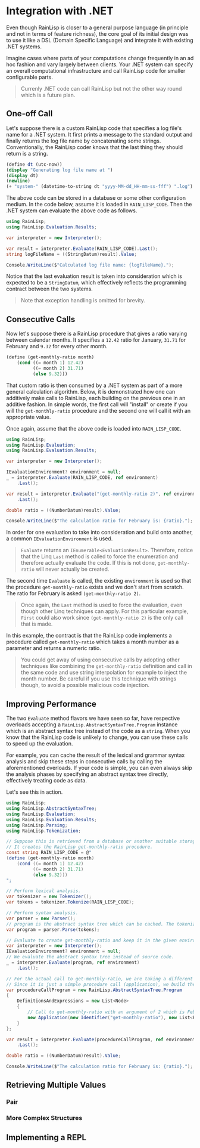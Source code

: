 ﻿# Integration with .NET

Even though RainLisp is closer to a general purpose language (in principle and not in terms of feature richness),
the core goal of its initial design was to use it like a DSL (Domain Specific Language) and integrate it with existing
.NET systems.

Imagine cases where parts of your computations change frequently in an ad hoc fashion and vary largely between clients.
Your .NET system can specify an overall computational infrastructure and call RainLisp code for smaller configurable parts.

> Currenly .NET code can call RainLisp but not the other way round which is a future plan.

## One-off Call

Let's suppose there is a custom RainLisp code that specifies a log file's name for a .NET system.
It first prints a message to the standard output and finally returns the log file name by concatenating some strings.
Conventionally, the RainLisp coder knows that the last thing they should return is a string.

```scheme
(define dt (utc-now))
(display "Generating log file name at ")
(display dt)
(newline)
(+ "system-" (datetime-to-string dt "yyyy-MM-dd_HH-mm-ss-fff") ".log")
```

The above code can be stored in a database or some other configuration medium. In the code below, assume it is loaded in `RAIN_LISP_CODE`.
Then the .NET system can evaluate the above code as follows.

```csharp
using RainLisp;
using RainLisp.Evaluation.Results;

var interpreter = new Interpreter();

var result = interpreter.Evaluate(RAIN_LISP_CODE).Last();
string logFileName = ((StringDatum)result).Value;

Console.WriteLine($"Calculated log file name: {logFileName}.");
```

Notice that the last evaluation result is taken into consideration which is expected to be a `StringDatum`, which effectively reflects
the programming contract between the two systems.

> Note that exception handling is omitted for brevity.

## Consecutive Calls

Now let's suppose there is a RainLisp procedure that gives a ratio varying between calendar months.
It specifies a `12.42` ratio for January, `31.71` for February and `9.32` for every other month.

```scheme
(define (get-monthly-ratio month)
    (cond ((= month 1) 12.42)
          ((= month 2) 31.71)
          (else 9.32)))
```

That custom ratio is then consumed by a .NET system as part of a more general calculation algorithm.
Below, it is demonstrated how one can additively make calls to RainLisp, each building on the previous one in an
additive fashion. In simple words, the first call will "install" or create if you will the `get-monthly-ratio` procedure
and the second one will call it with an appropriate value.

Once again, assume that the above code is loaded into `RAIN_LISP_CODE`.

```csharp
using RainLisp;
using RainLisp.Evaluation;
using RainLisp.Evaluation.Results;

var interpreter = new Interpreter();

IEvaluationEnvironment? environment = null;
_ = interpreter.Evaluate(RAIN_LISP_CODE, ref environment)
    .Last();

var result = interpreter.Evaluate("(get-monthly-ratio 2)", ref environment)
    .Last();

double ratio = ((NumberDatum)result).Value;

Console.WriteLine($"The calculation ratio for February is: {ratio}.");
```

In order for one evaluation to take into consideration and
build onto another, a common `IEvaluationEnvironment` is used.

> `Evaluate` returns an `IEnumerable<EvaluationResult>`. Therefore, notice that the Linq `Last` method is called to force the enumeration
and therefore actually evaluate the code. If this is not done, `get-monthly-ratio` will never actually be created.

The second time `Evaluate` is called, the existing `environment` is used so that the procedure `get-monthly-ratio` exists and we don't
start from scratch. The ratio for February is asked `(get-monthly-ratio 2)`. 

> Once again, the `Last` method is used to force the evaluation, even though other Linq techniques can apply. For this particular example,
`First` could also work since `(get-monthly-ratio 2)` is the only call that is made.

In this example, the contract is that the RainLisp code implements a procedure called `get-monthly-ratio` which takes a month number
as a parameter and returns a numeric ratio.

> You could get away of using consecutive calls by adopting other techniques like combining the `get-monthly-ratio` definition and call in the
same code and use string interpolation for example to inject the month number. Be careful if you use this technique with strings though, to avoid
a possible malicious code injection.

## Improving Performance

The two `Evaluate` method flavors we have seen so far, have respective overloads accepting a `RainLisp.AbstractSyntaxTree.Program` instance
which is an abstract syntax tree instead of the code as a `string`. When you know that the RainLisp code is unlikely to change, you can
use these calls to speed up the evaluation.

For example, you can cache the result of the lexical and grammar syntax analysis and skip these steps in consecutive calls by calling the
aforementioned overloads. If your code is simple, you can even always skip the analysis phases by specifying an abstract syntax tree directly,
effectively treating code as data.

Let's see this in action.

```csharp
using RainLisp;
using RainLisp.AbstractSyntaxTree;
using RainLisp.Evaluation;
using RainLisp.Evaluation.Results;
using RainLisp.Parsing;
using RainLisp.Tokenization;

// Suppose this is retrieved from a database or another suitable storage.
// It creates the RainLisp get-monthly-ratio procedure.
const string RAIN_LISP_CODE = @"
(define (get-monthly-ratio month)
    (cond ((= month 1) 12.42)
          ((= month 2) 31.71)
          (else 9.32)))
";

// Perform lexical analysis.
var tokenizer = new Tokenizer();
var tokens = tokenizer.Tokenize(RAIN_LISP_CODE);

// Perform syntax analysis.
var parser = new Parser();
// program is the abstract syntax tree which can be cached. The tokenization and parsing don't need to be repeated again to create the get-monthly-ratio procedure.
var program = parser.Parse(tokens);

// Evaluate to create get-monthly-ratio and keep it in the given environment.
var interpreter = new Interpreter();
IEvaluationEnvironment? environment = null;
// We evaluate the abstract syntax tree instead of source code.
_ = interpreter.Evaluate(program, ref environment)
    .Last();

// For the actual call to get-monthly-ratio, we are taking a different approach.
// Since it is just a simple procedure call (application), we build the abstract syntax tree ourselves, effectively treating code as data.
var procedureCallProgram = new RainLisp.AbstractSyntaxTree.Program
{
    DefinitionsAndExpressions = new List<Node>
    {
        // Call to get-monthly-ratio with an argument of 2 which is February.
        new Application(new Identifier("get-monthly-ratio"), new List<Expression> { new NumberLiteral(2) })
    }
};

var result = interpreter.Evaluate(procedureCallProgram, ref environment)
    .Last();

double ratio = ((NumberDatum)result).Value;

Console.WriteLine($"The calculation ratio for February is: {ratio}.");
```

## Retrieving Multiple Values

### Pair

### More Complex Structures


## Implementing a REPL
